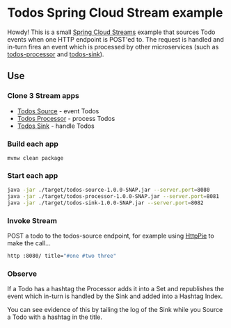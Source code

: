 # Todos Spring Cloud Stream example

Howdy!  This is a small [Spring Cloud Streams](https://cloud.spring.io/spring-cloud-stream/) example that sources Todo events when one HTTP endpoint is POST'ed to.  The request is handled and in-turn fires an event which is processed by other microservices (such as [todos-processor](https://github.com/corbtastik/todos-processor) and [todos-sink](https://github.com/corbtastik/todos-sink)).

## Use

### Clone 3 Stream apps

* [Todos Source](https://github.com/corbtastik/todos-source) - event Todos
* [Todos Processor](https://github.com/corbtastik/todos-processor) - process Todos
* [Todos Sink](https://github.com/corbtastik/todos-sink) - handle Todos

### Build each app

``mvnw clean package``

### Start each app

```bash
java -jar ./target/todos-source-1.0.0-SNAP.jar --server.port=8080
java -jar ./target/todos-processor-1.0.0-SNAP.jar --server.port=8081
java -jar ./target/todos-sink-1.0.0-SNAP.jar --server.port=8082
```

### Invoke Stream

POST a todo to the todos-source endpoint, for example using [HttpPie](https://httpie.org/) to make the call...

```bash
http :8080/ title="#one #two three"
```

### Observe

If a Todo has a hashtag the Processor adds it into a Set and republishes the event which in-turn is handled by the Sink and added into a Hashtag Index.

You can see evidence of this by tailing the log of the Sink while you Source a Todo with a hashtag in the title.
